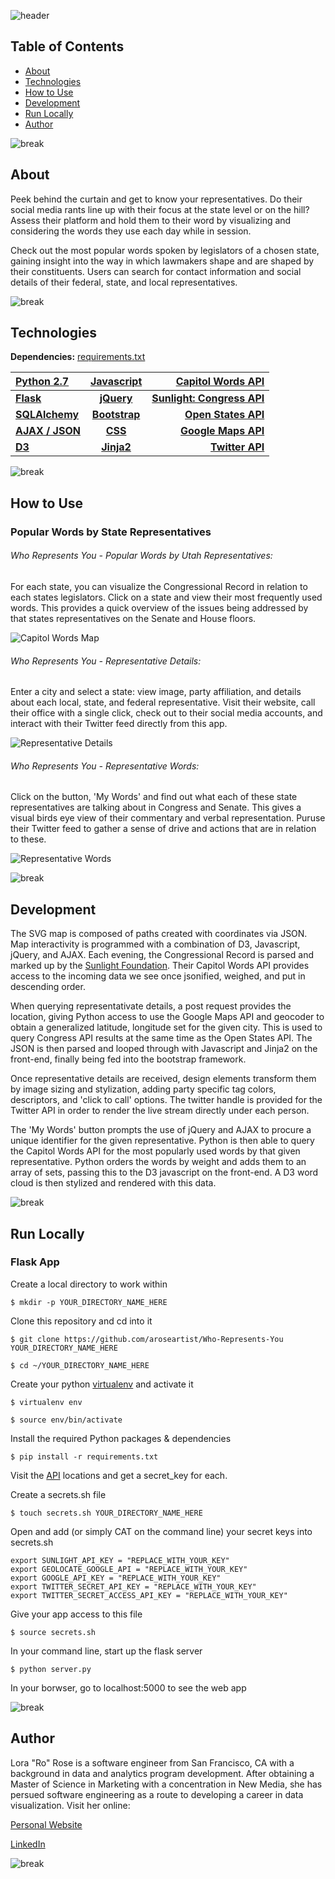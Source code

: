 ![header](markdown/background-header.png "header")

## Table of Contents

* [About](#about)
* [Technologies](#tech)
* [How to Use](#how)
* [Development](#dev)
* [Run Locally](#run)
* [Author](#author)

![break](markdown/background-line.png "line break")

## <a name="about"></a>About

Peek behind the curtain and get to know your representatives. Do their social media rants line up with their focus at the state level or on the hill? Assess their platform and hold them to their word by visualizing and considering the words they use each day while in session.

Check out the most popular words spoken by legislators of a chosen state, gaining insight into the way in which lawmakers shape and are shaped by their constituents. Users can search for contact information and social details of their federal, state, and local representatives.

![break](markdown/background-line.png "line break")

## <a name="tech"></a>Technologies

**Dependencies:** [requirements.txt](https://github.com/aroseartist/Who-Represents-You/README.md "Dependencies")

[Python 2.7](https://www.python.org/ "Python")    | [Javascript](https://www.python.org/ "Javascript")    | **[Capitol Words API](http://sunlightlabs.github.io/Capitol-Words/ "Sunlight: Capitol Words")**
:----------- | :-----------: | -----------:
**[Flask](http://flask.pocoo.org/ "Flask")**           | **[jQuery](https://jquery.com/ "jQuery")**           | **[Sunlight: Congress API](https://sunlightlabs.github.io/congress/ "Sunlight: Congress")**
**[SQLAlchemy](http://www.sqlalchemy.org/ "SQLAlchemy")**           | **[Bootstrap](http://getbootstrap.com/ "Bootstrap")**           | **[Open States API](http://sunlightlabs.github.io/openstates-api/ "Sunlight: Open States")**
**[AJAX / JSON](https://api.jquery.com/category/ajax/ "AJAX")**           | **[CSS](https://developer.mozilla.org/en-US/docs/Web/CSS "CSS")**           | **[Google Maps API](https://developers.google.com/maps/ "Google Maps")**
**[D3](https://d3js.org/ "D3")**           | **[Jinja2](http://jinja.pocoo.org/ "Jinja2")**           | **[Twitter API](https://dev.twitter.com/ "Twitter")**

![break](markdown/background-line.png "line break")

## <a name="how"></a>How to Use
### Popular Words by State Representatives

###### Who Represents You - Popular Words by Utah Representatives:
For each state, you can visualize the Congressional Record in relation to each states legislators. Click on a state and view their most frequently used words. This provides a quick overview of the issues being addressed by that states representatives on the Senate and House floors.

![Capitol Words Map](markdown/WRY_map.png "Map")

###### Who Represents You - Representative Details:
Enter a city and select a state: view image, party affiliation, and details about each local, state, and federal representative. Visit their website, call their office with a single click, check out to their social media accounts, and interact with their Twitter feed directly from this app.

![Representative Details](markdown/WRY_reps.png "Representative Details")

###### Who Represents You - Representative Words:
Click on the button, 'My Words' and find out what each of these state representatives are talking about in Congress and Senate. This gives a visual birds eye view of their commentary and verbal representation. Puruse their Twitter feed to gather a sense of drive and actions that are in relation to these.

![Representative Words](markdown/WRY_words.png "Representative Words")

![break](markdown/background-line.png "line break")

## <a name="dev"></a>Development

The SVG map is composed of paths created with coordinates via JSON. Map interactivity is programmed with a combination of D3, Javascript, jQuery, and AJAX. Each evening, the Congressional Record is parsed and marked up by the [Sunlight Foundation](http://sunlightfoundation.com/ "Sunlight Foundation"). Their Capitol Words API provides access to the incoming data we see once jsonified, weighed, and put in descending order.

When querying representativate details, a post request provides the location, giving Python access to use the Google Maps API and geocoder to obtain a generalized latitude, longitude set for the given city. This is used to query Congress API results at the same time as the Open States API. The JSON is then parsed and looped through with Javascript and Jinja2 on the front-end, finally being fed into the bootstrap framework.

Once representative details are received, design elements transform them by image sizing and stylization, adding party specific tag colors, descriptors, and 'click to call' options. The twitter handle is provided for the Twitter API in order to render the live stream directly under each person.

The 'My Words' button prompts the use of jQuery and AJAX to procure a unique identifier for the given representative. Python is then able to query the Capitol Words API for the most popularly used words by that given representative. Python orders the words by weight and adds them to an array of sets, passing this to the D3 javascript on the front-end. A D3 word cloud is then stylized and rendered with this data.

![break](markdown/background-line.png "line break")

## <a name="run"></a>Run Locally
### Flask App

Create a local directory to work within

	$ mkdir -p YOUR_DIRECTORY_NAME_HERE

Clone this repository and cd into it
	
	$ git clone https://github.com/aroseartist/Who-Represents-You YOUR_DIRECTORY_NAME_HERE
	
	$ cd ~/YOUR_DIRECTORY_NAME_HERE

Create your python [virtualenv](http://docs.python-guide.org/en/latest/dev/virtualenvs/ "VirtualEnv") and activate it

	$ virtualenv env
	
	$ source env/bin/activate

Install the required Python packages & dependencies
	
	$ pip install -r requirements.txt

Visit the [API](#api) locations and get a secret_key for each.

Create a secrets.sh file

	$ touch secrets.sh YOUR_DIRECTORY_NAME_HERE

Open and add (or simply CAT on the command line) your secret keys into secrets.sh

	export SUNLIGHT_API_KEY = "REPLACE_WITH_YOUR_KEY"  
	export GEOLOCATE_GOOGLE_API = "REPLACE_WITH_YOUR_KEY"  
	export GOOGLE_API_KEY = "REPLACE_WITH_YOUR_KEY"  
	export TWITTER_SECRET_API_KEY = "REPLACE_WITH_YOUR_KEY"  
	export TWITTER_SECRET_ACCESS_API_KEY = "REPLACE_WITH_YOUR_KEY"

Give your app access to this file

	$ source secrets.sh

In your command line, start up the flask server
	
	$ python server.py
	
In your borwser, go to localhost:5000 to see the web app

![break](markdown/background-line.png "line break")

## <a name="author"></a>Author

Lora "Ro" Rose is a software engineer from San Francisco, CA with a background in data and analytics program development. After obtaining a Master of Science in Marketing with a concentration in New Media, she has persued software engineering as a route to developing a career in data visualization. Visit her online:

[Personal Website](http://www.aroseartist.com/ "ARoseArtist")

[LinkedIn](linkedin.com/in/aroseartist "Lora Rose")

![break](markdown/background-line.png "line break")